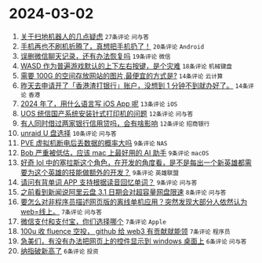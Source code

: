 # 2024-03-02

1. [关于扫地机器人的几点疑虑](https://www.v2ex.com/t/1019971) `27条评论` `问与答`
1. [手机再也不刷机折腾了，真想把手机扔了！](https://www.v2ex.com/t/1019996) `20条评论` `Android`
1. [误删微信聊天记录，还有办法恢复吗](https://www.v2ex.com/t/1019969) `19条评论` `微信`
1. [WASD 作为普遍游戏默认的上下左右按键，是个灾难](https://www.v2ex.com/t/1019987) `18条评论` `机械键盘`
1. [需要 100G 的空间存放网站的图片,最便宜的方式是?](https://www.v2ex.com/t/1019979) `14条评论` `云计算`
1. [昨天去申请开了「香港渣打银行」账户，没想到 1 分钟不到就办好了。](https://www.v2ex.com/t/1019965) `14条评论` `香港`
1. [2024 年了，用什么语言写 iOS App 呢](https://www.v2ex.com/t/1019961) `13条评论` `iOS`
1. [UOS 统信国产系统安装针式打印机的问题](https://www.v2ex.com/t/1019986) `12条评论` `问与答`
1. [有人同时借过两家银行信用贷吗，会有啥影响](https://www.v2ex.com/t/1019968) `12条评论` `招商银行`
1. [unraid U 盘选择](https://www.v2ex.com/t/1019974) `10条评论` `问与答`
1. [PVE 虚拟机断电后丢数据的概率大吗](https://www.v2ex.com/t/1019997) `9条评论` `NAS`
1. [Bob 严重被低估，应该 mac 上最好用的 AI 助手](https://www.v2ex.com/t/1019994) `9条评论` `macOS`
1. [好奇 lol 中的塞拉斯这个角色，在开发的角度看，是不是每出一个新英雄都需要为这个英雄的技能做额外的开发？](https://www.v2ex.com/t/1019980) `9条评论` `英雄联盟`
1. [请问有背单词 APP 支持根据读音回忆单词？](https://www.v2ex.com/t/1019960) `9条评论` `问与答`
1. [之前看到新闻说阿里云盘 3.1 日期会对超容量网盘限速](https://www.v2ex.com/t/1019963) `8条评论` `问与答`
1. [要怎么对非程序员描述网页版的离线单机应用？突然发现大部分人依然认为 web=线上。](https://www.v2ex.com/t/1020006) `7条评论` `问与答`
1. [微信支付和支付宝，你们选择哪个](https://www.v2ex.com/t/1019995) `7条评论` `Apple`
1. [100u 收 fluence 空投， github 给 web3 有贡献就能领](https://www.v2ex.com/t/1019967) `7条评论` `程序员`
1. [急美们，有没有办法把网页上的控件显示到 windows 桌面上](https://www.v2ex.com/t/1019991) `6条评论` `问与答`
1. [纳指破新高了](https://www.v2ex.com/t/1019972) `6条评论` `投资`
